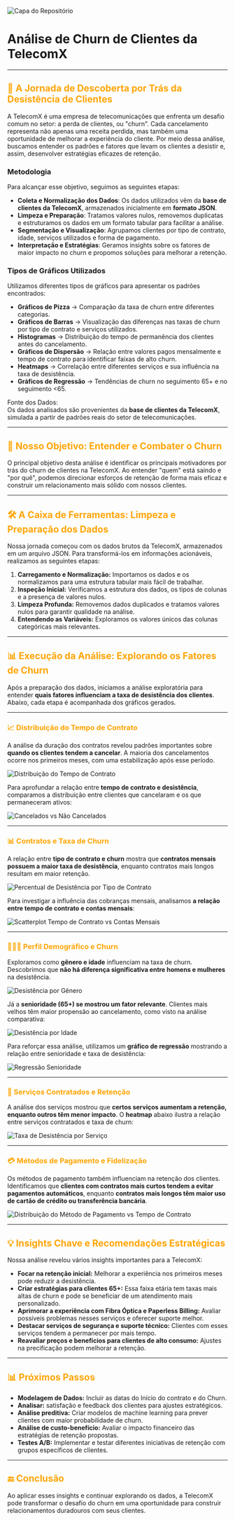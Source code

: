 ![Capa do Repositório](https://github.com/RogerOliveiraRS/Telecom-X/blob/main/imagens/celular-telefonia-movel-espectro-radiofrequencia-freepik-768x492.jpg?raw=true)



# Análise de Churn de Clientes da TelecomX


---

## <span style="color: orange;">🚀 A Jornada de Descoberta por Trás da Desistência de Clientes</span>

A TelecomX é uma empresa de telecomunicações que enfrenta um desafio comum no setor: a perda de clientes, ou "churn". Cada cancelamento representa não apenas uma receita perdida, mas também uma oportunidade de melhorar a experiência do cliente. Por meio dessa análise, buscamos entender os padrões e fatores que levam os clientes a desistir e, assim, desenvolver estratégias eficazes de retenção.

### Metodologia  
Para alcançar esse objetivo, seguimos as seguintes etapas:
- **Coleta e Normalização dos Dados**: Os dados utilizados vêm da **base de clientes da TelecomX**, armazenados inicialmente em **formato JSON**.  
- **Limpeza e Preparação**: Tratamos valores nulos, removemos duplicatas e estruturamos os dados em um formato tabular para facilitar a análise.  
- **Segmentação e Visualização**: Agrupamos clientes por tipo de contrato, idade, serviços utilizados e forma de pagamento.  
- **Interpretação e Estratégias**: Geramos insights sobre os fatores de maior impacto no churn e propomos soluções para melhorar a retenção.  

### Tipos de Gráficos Utilizados  
Utilizamos diferentes tipos de gráficos para apresentar os padrões encontrados:
- **Gráficos de Pizza** → Comparação da taxa de churn entre diferentes categorias.  
- **Gráficos de Barras** → Visualização das diferenças nas taxas de churn por tipo de contrato e serviços utilizados.  
- **Histogramas** → Distribuição do tempo de permanência dos clientes antes do cancelamento.  
- **Gráficos de Dispersão** → Relação entre valores pagos mensalmente e tempo de contrato para identificar faixas de alto churn.  
- **Heatmaps** → Correlação entre diferentes serviços e sua influência na taxa de desistência.  
- **Gráficos de Regressão** → Tendências de churn no seguimento 65+ e no seguimento <65.  

Fonte dos Dados:  
Os dados analisados são provenientes da **base de clientes da TelecomX**, simulada a partir de padrões reais do setor de telecomunicações.  

---

## <span style="color: orange;">🎯 Nosso Objetivo: Entender e Combater o Churn</span>
O principal objetivo desta análise é identificar os principais motivadores por trás do churn de clientes na TelecomX. Ao entender "quem" está saindo e "por quê", podemos direcionar esforços de retenção de forma mais eficaz e construir um relacionamento mais sólido com nossos clientes.

---

## <span style="color: orange;">🛠️ A Caixa de Ferramentas: Limpeza e Preparação dos Dados</span>
Nossa jornada começou com os dados brutos da TelecomX, armazenados em um arquivo JSON. Para transformá-los em informações acionáveis, realizamos as seguintes etapas:

1. **Carregamento e Normalização:** Importamos os dados e os normalizamos para uma estrutura tabular mais fácil de trabalhar.
2. **Inspeção Inicial:** Verificamos a estrutura dos dados, os tipos de colunas e a presença de valores nulos.
3. **Limpeza Profunda:** Removemos dados duplicados e tratamos valores nulos para garantir qualidade na análise.
4. **Entendendo as Variáveis:** Exploramos os valores únicos das colunas categóricas mais relevantes.

---

## <span style="color: orange;">📊 Execução da Análise: Explorando os Fatores de Churn</span>

Após a preparação dos dados, iniciamos a análise exploratória para entender **quais fatores influenciam a taxa de desistência dos clientes**. Abaixo, cada etapa é acompanhada dos gráficos gerados.

---

### <span style="color: orange;">📈 Distribuição do Tempo de Contrato</span>

A análise da duração dos contratos revelou padrões importantes sobre **quando os clientes tendem a cancelar**. A maioria dos cancelamentos ocorre nos primeiros meses, com uma estabilização após esse período.

![Distribuição do Tempo de Contrato](https://github.com/RogerOliveiraRS/Telecom-X/blob/main/imagens_graficos/grafico_histograma_distrib_tempo_contrato_clientes.png)

Para aprofundar a relação entre **tempo de contrato e desistência**, comparamos a distribuição entre clientes que cancelaram e os que permaneceram ativos:

![Cancelados vs Não Cancelados](https://github.com/RogerOliveiraRS/Telecom-X/blob/main/imagens_graficos/grafico_histog_2linhas_Cancelados_vs_noCancelados.png)

---

### <span style="color: orange;">📊 Contratos e Taxa de Churn</span>

A relação entre **tipo de contrato e churn** mostra que **contratos mensais possuem a maior taxa de desistência**, enquanto contratos mais longos resultam em maior retenção.

![Percentual de Desistência por Tipo de Contrato](https://github.com/RogerOliveiraRS/Telecom-X/blob/main/imagens_graficos/grafico_barras_Percentual_Desist%C3%AAncia_vs_Tipo_Contrato.png)

Para investigar a influência das cobranças mensais, analisamos **a relação entre tempo de contrato e contas mensais**:

![Scatterplot Tempo de Contrato vs Contas Mensais](https://github.com/RogerOliveiraRS/Telecom-X/blob/main/imagens_graficos/grafico_scatter_Tempo_Contrato_Contas%20mensais_vs_Desistencia.png)

---

### <span style="color: orange;">🧑‍🤝‍🧑 Perfil Demográfico e Churn</span>

Exploramos como **gênero e idade** influenciam na taxa de churn. Descobrimos que **não há diferença significativa entre homens e mulheres** na desistência.

![Desistência por Gênero](https://github.com/RogerOliveiraRS/Telecom-X/blob/main/imagens_graficos/grafico_pizza_Desist_por_genero.png)

Já a **senioridade (65+) se mostrou um fator relevante**. Clientes mais velhos têm maior propensão ao cancelamento, como visto na análise comparativa:

![Desistência por Idade](https://github.com/RogerOliveiraRS/Telecom-X/blob/main/imagens_graficos/grafico_2%20pizzas_desist%C3%AAncia_%2065%2B_vs_jovens.png)

Para reforçar essa análise, utilizamos um **gráfico de regressão** mostrando a relação entre senioridade e taxa de desistência:

![Regressão Senioridade](https://github.com/RogerOliveiraRS/Telecom-X/blob/main/imagens_graficos/grafico_regress%C3%A3o_senioridade.png)

---

### <span style="color: orange;">💼 Serviços Contratados e Retenção</span>

A análise dos serviços mostrou que **certos serviços aumentam a retenção, enquanto outros têm menor impacto**. O **heatmap** abaixo ilustra a relação entre serviços contratados e taxa de churn:

![Taxa de Desistência por Serviço](https://github.com/RogerOliveiraRS/Telecom-X/blob/main/imagens_graficos/grafico_heatmap_tx_de_desistencia_vs_servico_oferecido.png)

---

### <span style="color: orange;">💳 Métodos de Pagamento e Fidelização</span>

Os métodos de pagamento também influenciam na retenção dos clientes. Identificamos que **clientes com contratos mais curtos tendem a evitar pagamentos automáticos**, enquanto **contratos mais longos têm maior uso de cartão de crédito ou transferência bancária**.

![Distribuição do Método de Pagamento vs Tempo de Contrato](https://github.com/RogerOliveiraRS/Telecom-X/blob/main/imagens_graficos/Grafico_barras_Distrib_Perc_M%C3%A9todo_pgto_vs_tempo_contrato.png)

---


## <span style="color: orange;">💡 Insights Chave e Recomendações Estratégicas</span>

Nossa análise revelou vários insights importantes para a TelecomX:
- **Focar na retenção inicial:** Melhorar a experiência nos primeiros meses pode reduzir a desistência.
- **Criar estratégias para clientes 65+:** Essa faixa etária tem taxas mais altas de churn e pode se beneficiar de um atendimento mais personalizado.
- **Aprimorar a experiência com Fibra Óptica e Paperless Billing:** Avaliar possíveis problemas nesses serviços e oferecer suporte melhor.
- **Destacar serviços de segurança e suporte técnico:** Clientes com esses serviços tendem a permanecer por mais tempo.
- **Reavaliar preços e benefícios para clientes de alto consumo:** Ajustes na precificação podem melhorar a retenção.

---

## <span style="color: orange;">📊 Próximos Passos</span>
- **Modelagem de Dados:** Incluir as datas do Início do contrato e do Churn.
- **Analisar:** satisfação e feedback dos clientes para ajustes estratégicos.
- **Análise preditiva:** Criar modelos de machine learning para prever clientes com maior probabilidade de churn.
- **Análise de custo-benefício:** Avaliar o impacto financeiro das estratégias de retenção propostas.
- **Testes A/B:** Implementar e testar diferentes iniciativas de retenção com grupos específicos de clientes.

---

## <span style="color: orange;">🔚 Conclusão</span>
Ao aplicar esses insights e continuar explorando os dados, a TelecomX pode transformar o desafio do churn em uma oportunidade para construir relacionamentos duradouros com seus clientes.


